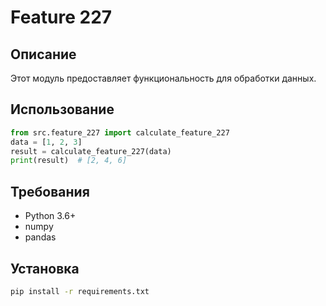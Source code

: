 # Feature 227
## Описание
Этот модуль предоставляет функциональность для обработки данных.
## Использование
```python
from src.feature_227 import calculate_feature_227
data = [1, 2, 3]
result = calculate_feature_227(data)
print(result)  # [2, 4, 6]
```
## Требования
- Python 3.6+
- numpy
- pandas
## Установка
```bash
pip install -r requirements.txt
```